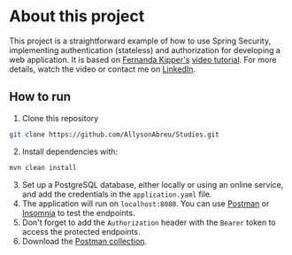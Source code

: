 # About this project

This project is a straightforward example of how to use Spring Security, implementing authentication (stateless) and authorization for developing a web application.
It is based on [Fernanda Kipper's](https://github.com/Fernanda-Kipper) [video tutorial](https://youtu.be/5w-YCcOjPD0?si=tn9eRYRCg9Be9Qxt).
For more details, watch the video or contact me on [LinkedIn](https://www.linkedin.com/in/allyson-de-abreu/).

## How to run
1. Clone this repository
```bash
git clone https://github.com/AllysonAbreu/Studies.git
```
2. Install dependencies with:
```bash
mvn clean install
```
3. Set up a PostgreSQL database, either locally or using an online service, and add the credentials in the ```application.yaml``` file.
4. The application will run on ```localhost:8080```. You can use [Postman](https://www.postman.com/) or [Insomnia](https://insomnia.rest/download) to test the endpoints.
5. Don't forget to add the ```Authorization``` header with the ```Bearer``` token to access the protected endpoints.
6. Download the [Postman collection](https://github.com/AllysonAbreu/Studies/blob/main/PostmanCollections/Spring/Auth%20API.postman_collection.json).